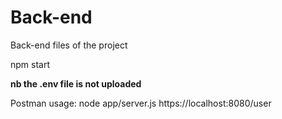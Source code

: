# Back-end
Back-end files of the project

npm start


**nb the .env file is not uploaded**


Postman usage:
node app/server.js
https://localhost:8080/user